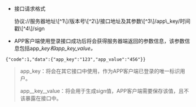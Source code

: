 * 接口请求格式

  协议://服务器地址\\[^1\\]/版本号\\[^2\\]/接口地址及其参数\\[^3\\]/app\\_key/时间戳\\[^4\\]/sign

* APP客户端使用登录接口成功后将会获得服务器端返回的参数信息，该参数信息包括app\__key和app\_key\_value。_

```
{"code":1,"data":{"app_key":"123","app_value":"456"}}
```

> app\_key：将会在其它接口中使用，作为APP客户端已登录的唯一标识用户。
>
> app\_\_key\_\_value：将会用于生成sign值，APP客户端需要保存该值，且不该暴露在接口中。




